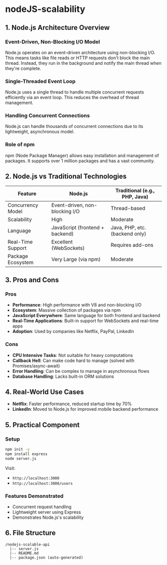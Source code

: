 # nodeJS-scalability

## 1. Node.js Architecture Overview

### Event-Driven, Non-Blocking I/O Model
Node.js operates on an event-driven architecture using non-blocking I/O. This means tasks like file reads or HTTP requests don't block the main thread. Instead, they run in the background and notify the main thread when they're complete.

### Single-Threaded Event Loop
Node.js uses a single thread to handle multiple concurrent requests efficiently via an event loop. This reduces the overhead of thread management.

### Handling Concurrent Connections
Node.js can handle thousands of concurrent connections due to its lightweight, asynchronous model.

### Role of npm
npm (Node Package Manager) allows easy installation and management of packages. It supports over 1 million packages and has a vast community.

## 2. Node.js vs Traditional Technologies

| Feature                     | Node.js                             | Traditional (e.g., PHP, Java)         |
|----------------------------|-------------------------------------|---------------------------------------|
| Concurrency Model          | Event-driven, non-blocking I/O      | Thread-based                          |
| Scalability                | High                                | Moderate                              |
| Language                   | JavaScript (frontend + backend)     | Java, PHP, etc. (backend only)        |
| Real-Time Support          | Excellent (WebSockets)              | Requires add-ons                      |
| Package Ecosystem          | Very Large (via npm)                | Moderate                              |

## 3. Pros and Cons

### Pros
- **Performance**: High performance with V8 and non-blocking I/O
- **Ecosystem**: Massive collection of packages via npm
- **JavaScript Everywhere**: Same language for both frontend and backend
- **Real-Time Applications**: Built-in support for WebSockets and real-time apps
- **Adoption**: Used by companies like Netflix, PayPal, LinkedIn

### Cons
- **CPU Intensive Tasks**: Not suitable for heavy computations
- **Callback Hell**: Can make code hard to manage (solved with Promises/async-await)
- **Error Handling**: Can be complex to manage in asynchronous flows
- **Database Handling**: Lacks built-in ORM solutions

## 4. Real-World Use Cases
- **Netflix**: Faster performance, reduced startup time by 70%
- **LinkedIn**: Moved to Node.js for improved mobile backend performance

## 5. Practical Component

### Setup

```bash
npm init -y
npm install express
node server.js
```

Visit:
- `http://localhost:3000`
- `http://localhost:3000/users`

### Features Demonstrated
- Concurrent request handling
- Lightweight server using Express
- Demonstrates Node.js's scalability

## 6. File Structure

```
/nodejs-scalable-api
  |-- server.js
  |-- README.md
  |-- package.json (auto-generated)
```
